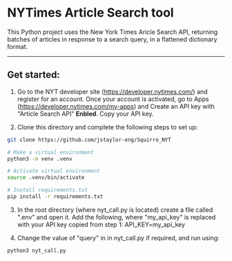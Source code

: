 # NYTimes Article Search tool

This Python project uses the New York Times Aricle Search API, returning batches of articles in response to a search query, in a flattened dictionary format.

---

## Get started:

1. Go to the NYT developer site (https://developer.nytimes.com/) and register for an account. Once your account is activated, go to Apps (https://developer.nytimes.com/my-apps) and Create an API key with "Article Search API" **Enbled**. Copy your API key.

2. Clone this directory and complete the following steps to set up: 

```bash
git clone https://github.com/jstaylor-eng/Squirro_NYT

# Make a virtual environment
python3 -m venv .venv

# Activate virtual environment
source .venv/bin/activate

# Install requirements.txt
pip install -r requirements.txt

```

3. In the root directory (where nyt_call.py is located) create a file called ".env" and open it. Add the following, where "my_api_key" is replaced with your API key copied from step 1:
API_KEY=my_api_key

4. Change the value of "query" in in nyt_call.py if required, and run using:
```bash
python3 nyt_call.py
